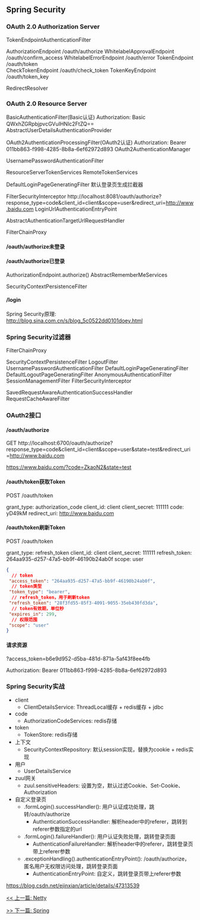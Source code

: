 ## Spring Security

### OAuth 2.0 Authorization Server

TokenEndpointAuthenticationFilter

AuthorizationEndpoint       /oauth/authorize
WhitelabelApprovalEndpoint  /oauth/confirm_access
WhitelabelErrorEndpoint     /oauth/error
TokenEndpoint               /oauth/token   
CheckTokenEndpoint          /oauth/check_token
TokenKeyEndpoint            /oauth/token_key

RedirectResolver

### OAuth 2.0 Resource Server

BasicAuthenticationFilter(Basic认证)                  Authorization: Basic QWxhZGRpbjpvcGVuIHNlc2FtZQ==
AbstractUserDetailsAuthenticationProvider

OAuth2AuthenticationProcessingFilter(OAuth2认证)      Authorization: Bearer 011bb863-f998-4285-8b8a-6ef62972d893
OAuth2AuthenticationManager

UsernamePasswordAuthenticationFilter

ResourceServerTokenServices                         RemoteTokenServices

DefaultLoginPageGeneratingFilter            默认登录页生成拦截器

FilterSecurityInterceptor
http://localhost:8081/oauth/authorize?response_type=code&client_id=client&scope=user&redirect_uri=http://www.baidu.com
LoginUrlAuthenticationEntryPoint

AbstractAuthenticationTargetUrlRequestHandler

FilterChainProxy

#### /oauth/authorize未登录

#### /oauth/authorize已登录

AuthorizationEndpoint.authorize()
AbstractRememberMeServices

SecurityContextPersistenceFilter

#### /login

Spring Security原理: http://blog.sina.com.cn/s/blog_5c0522dd0101doey.html

### Spring Security过滤器

FilterChainProxy

SecurityContextPersistenceFilter
LogoutFilter
UsernamePasswordAuthenticationFilter
DefaultLoginPageGeneratingFilter
DefaultLogoutPageGeneratingFilter
AnonymousAuthenticationFilter
SessionManagementFilter
FilterSecurityInterceptor

SavedRequestAwareAuthenticationSuccessHandler
RequestCacheAwareFilter

### OAuth2接口

#### /oauth/authorize

GET http://localhost:6700/oauth/authorize?response_type=code&client_id=client&scope=user&state=test&redirect_uri=http://www.baidu.com

https://www.baidu.com/?code=ZkaoN2&state=test

#### /oauth/token获取Token

POST /oauth/token

grant_type: authorization_code
client_id: client
client_secret: 111111
code: yD49kM
redirect_uri: http://www.baidu.com

#### /oauth/token刷新Token

POST /oauth/token

grant_type: refresh_token
client_id: client
client_secret: 111111
refresh_token: 264aa935-d257-47a5-bb9f-46190b24ab0f
scope: user

```json
{
  // token
 "access_token": "264aa935-d257-47a5-bb9f-46190b24ab0f",
  // token类型
 "token_type": "bearer",
  // refresh_token，用于刷新token
 "refresh_token": "28f3fd55-85f3-4091-9055-35eb430fd3da",
  // token有效期，单位秒
 "expires_in": 299,
  // 权限范围
 "scope": "user"
}
```

#### 请求资源

?access_token=b6e9d952-d5ba-481d-871a-5af43f8ee4fb

Authorization: Bearer 011bb863-f998-4285-8b8a-6ef62972d893

### Spring Security实战

* client
    * ClientDetailsService: ThreadLocal缓存 + redis缓存 + jdbc
* code
    * AuthorizationCodeServices: redis存储
* token
    * TokenStore: redis存储
* 上下文
    * SecurityContextRepository: 默认session实现，替换为cookie + redis实现
* 用户
    * UserDetailsService
* zuul网关
    * zuul.sensitiveHeaders: 设置为空，默认过滤Cookie、Set-Cookie、Authorization
* 自定义登录页
    * .formLogin().successHandler(): 用户认证成功处理，跳转/oauth/authorize
        * AuthenticationSuccessHandler: 解析header中的referer，跳转到referer参数指定的url
    * .formLogin().failureHandler(): 用户认证失败处理，跳转登录页面
        * AuthenticationFailureHandler: 解析header中的referer，跳转登录页带上referer参数
    * .exceptionHandling().authenticationEntryPoint(): /oauth/authorize，匿名用户无权限访问处理，跳转登录页面
        * AuthenticationEntryPoint: 自定义，跳转登录页带上referer参数

https://blog.csdn.net/ejinxian/article/details/47313539


[<< 上一篇: Netty](7-开源框架/Netty.md)

[>> 下一篇: Spring](7-开源框架/Spring.md)
